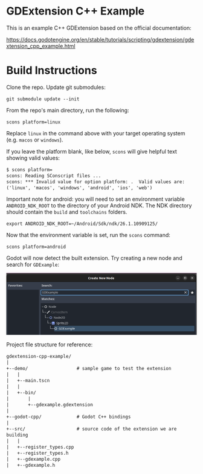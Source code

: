 # GDExtension C++ Example

This is an example C++ GDExtension based on the official documentation:

https://docs.godotengine.org/en/stable/tutorials/scripting/gdextension/gdextension_cpp_example.html

# Build Instructions

Clone the repo. Update git submodules:
```
git submodule update --init
```

From the repo's main directory, run the following:
```
scons platform=linux
``` 

Replace `linux` in the command above with your target operating system (e.g. `macos` or `windows`). 

If you leave the platform blank, like below, `scons` will give helpful text showing valid values:

```
$ scons platform=
scons: Reading SConscript files ...
scons: *** Invalid value for option platform: .  Valid values are: ('linux', 'macos', 'windows', 'android', 'ios', 'web')
```

Important note for android: you will need to set an environment variable `ANDROID_NDK_ROOT` to the directory of your Android NDK. The NDK directory should contain the `build` and `toolchains` folders.
```
export ANDROID_NDK_ROOT=~/Android/Sdk/ndk/26.1.10909125/
```

Now that the environment variable is set, run the `scons` command:
```
scons platform=android
```

Godot will now detect the built extension. Try creating a new node and search for `GDExample`:

![screenshot](docs/screenshot.png)

Project file structure for reference:
```
gdextension-cpp-example/
|
+--demo/                  # sample game to test the extension
|   |
|   +--main.tscn
|   |
|   +--bin/
|       |
|       +--gdexample.gdextension
|
+--godot-cpp/             # Godot C++ bindings
|
+--src/                   # source code of the extension we are building
|   |
|   +--register_types.cpp
|   +--register_types.h
|   +--gdexample.cpp
|   +--gdexample.h
```
